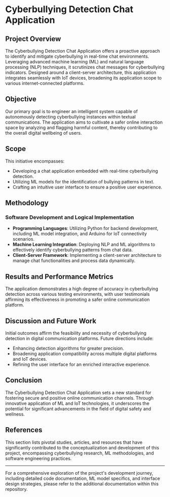 # Cyberbullying Detection Chat Application

## Project Overview

The Cyberbullying Detection Chat Application offers a proactive approach to identify and mitigate cyberbullying in real-time chat environments. Leveraging advanced machine learning (ML) and natural language processing (NLP) techniques, it scrutinizes chat messages for cyberbullying indicators. Designed around a client-server architecture, this application integrates seamlessly with IoT devices, broadening its application scope to various internet-connected platforms.

## Objective

Our primary goal is to engineer an intelligent system capable of autonomously detecting cyberbullying instances within textual communications. The application aims to cultivate a safer online interaction space by analyzing and flagging harmful content, thereby contributing to the overall digital wellbeing of users.

## Scope

This initiative encompasses:
- Developing a chat application embedded with real-time cyberbullying detection.
- Utilizing ML models for the identification of bullying patterns in text.
- Crafting an intuitive user interface to ensure a positive user experience.

## Methodology

### Software Development and Logical Implementation

- **Programming Languages**: Utilizing Python for backend development, including ML model integration, and Arduino for IoT connectivity scenarios.
- **Machine Learning Integration**: Deploying NLP and ML algorithms to effectively identify cyberbullying patterns from chat data.
- **Client-Server Framework**: Implementing a client-server architecture to manage chat functionalities and process data dynamically.

## Results and Performance Metrics

The application demonstrates a high degree of accuracy in cyberbullying detection across various testing environments, with user testimonials affirming its effectiveness in promoting a safer online communication platform.


## Discussion and Future Work

Initial outcomes affirm the feasibility and necessity of cyberbullying detection in digital communication platforms. Future directions include:
- Enhancing detection algorithms for greater precision.
- Broadening application compatibility across multiple digital platforms and IoT devices.
- Refining the user interface for an enriched interactive experience.

## Conclusion

The Cyberbullying Detection Chat Application sets a new standard for fostering secure and positive online communication channels. Through innovative application of ML and IoT technologies, it underscores the potential for significant advancements in the field of digital safety and wellness.

## References

This section lists pivotal studies, articles, and resources that have significantly contributed to the conceptualization and development of this project, encompassing cyberbullying research, ML methodologies, and software engineering practices.

---

For a comprehensive exploration of the project's development journey, including detailed code documentation, ML model specifics, and interface design strategies, please refer to the additional documentation within this repository.

